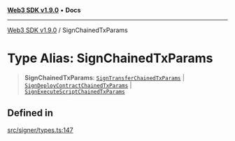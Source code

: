 [**Web3 SDK v1.9.0**](../README.md) • **Docs**

***

[Web3 SDK v1.9.0](../globals.md) / SignChainedTxParams

# Type Alias: SignChainedTxParams

> **SignChainedTxParams**: [`SignTransferChainedTxParams`](SignTransferChainedTxParams.md) \| [`SignDeployContractChainedTxParams`](SignDeployContractChainedTxParams.md) \| [`SignExecuteScriptChainedTxParams`](SignExecuteScriptChainedTxParams.md)

## Defined in

[src/signer/types.ts:147](https://github.com/Mystic-Nayy/alephium-web3/blob/ee41f5e0e7d7fb0b155fe62f05b2ac03772895ca/packages/web3/src/signer/types.ts#L147)
